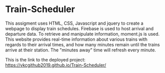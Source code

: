 # Train-Scheduler
This assigment uses HTML, CSS, Javascript and jquery to create a webpage to display train schedules. Firebase is used to host arrival and departure data. To retrieve and manipulate information, moment.js is used. This website provides real-time information about various trains with regards to their arrival times, and how many minutes remain until the trains arrive at their station. The "minutes away" time will refresh every minute.

This is the link to the deployed project:
https://vkcgithub2019.github.io/Train-Scheduler/